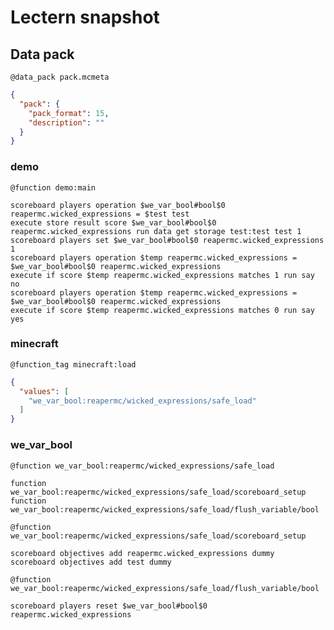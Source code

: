 # Lectern snapshot

## Data pack

`@data_pack pack.mcmeta`

```json
{
  "pack": {
    "pack_format": 15,
    "description": ""
  }
}
```

### demo

`@function demo:main`

```mcfunction
scoreboard players operation $we_var_bool#bool$0 reapermc.wicked_expressions = $test test
execute store result score $we_var_bool#bool$0 reapermc.wicked_expressions run data get storage test:test test 1
scoreboard players set $we_var_bool#bool$0 reapermc.wicked_expressions 1
scoreboard players operation $temp reapermc.wicked_expressions = $we_var_bool#bool$0 reapermc.wicked_expressions
execute if score $temp reapermc.wicked_expressions matches 1 run say no
scoreboard players operation $temp reapermc.wicked_expressions = $we_var_bool#bool$0 reapermc.wicked_expressions
execute if score $temp reapermc.wicked_expressions matches 0 run say yes
```

### minecraft

`@function_tag minecraft:load`

```json
{
  "values": [
    "we_var_bool:reapermc/wicked_expressions/safe_load"
  ]
}
```

### we_var_bool

`@function we_var_bool:reapermc/wicked_expressions/safe_load`

```mcfunction
function we_var_bool:reapermc/wicked_expressions/safe_load/scoreboard_setup
function we_var_bool:reapermc/wicked_expressions/safe_load/flush_variable/bool
```

`@function we_var_bool:reapermc/wicked_expressions/safe_load/scoreboard_setup`

```mcfunction
scoreboard objectives add reapermc.wicked_expressions dummy
scoreboard objectives add test dummy
```

`@function we_var_bool:reapermc/wicked_expressions/safe_load/flush_variable/bool`

```mcfunction
scoreboard players reset $we_var_bool#bool$0 reapermc.wicked_expressions
```
